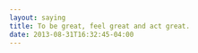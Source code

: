 ```yaml
---
layout: saying
title: To be great, feel great and act great.
date: 2013-08-31T16:32:45-04:00
---
```

